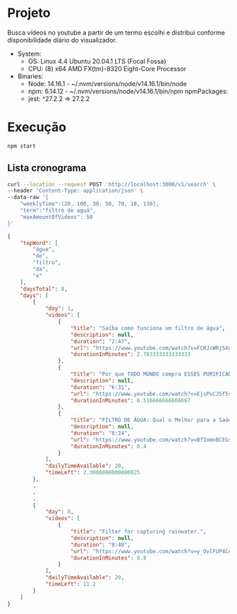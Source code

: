 # Projeto
Busca vídeos no youtube a partir de um termo escolhi e distribui conforme disponibilidade diário do visualizador.


  - System:
    - OS: Linux 4.4 Ubuntu 20.04.1 LTS (Focal Fossa)
    - CPU: (8) x64 AMD FX(tm)-8320 Eight-Core Processor
  - Binaries:
    - Node: 14.16.1 - ~/.nvm/versions/node/v14.16.1/bin/node
    - npm: 6.14.12 - ~/.nvm/versions/node/v14.16.1/bin/npm
  npmPackages:
    - jest: ^27.2.2 => 27.2.2

# Execução

```sh
npm start
```


## Lista cronograma
```sh
curl --location --request POST 'http://localhost:3000/v1/search' \
--header 'Content-Type: application/json' \
--data-raw '{
    "weeklyTime":[20, 100, 30, 50, 70, 10, 130],
    "term":"filtro de aguá",
    "maxAmountOfVideos": 50
}'
```

```json
{
    "topWord": [
        "água",
        "de",
        "filtro",
        "da",
        "e"
    ],
    "daysTotal": 8,
    "days": [
        {
            "day": 1,
            "videos": [
                {
                    "title": "Saiba como funciona um filtro de água",
                    "description": null,
                    "duration": "2:47",
                    "url": "https://www.youtube.com/watch?v=FCRJcWRj5Xg",
                    "durationInMinutes": 2.783333333333333
                },
                {
                    "title": "Por que TODO MUNDO compra ESSES PURIFICADORES DE ÁGUA?? | Electrolux PE11X e IBBL FR600",
                    "description": null,
                    "duration": "6:31",
                    "url": "https://www.youtube.com/watch?v=EjsPvCJ5f5s",
                    "durationInMinutes": 6.516666666666667
                },
                {
                    "title": "FILTRO DE ÁGUA: Qual o Melhor para a Saúde? Como Produzir Água Alcalina? || Dr. Moacir Rosa",
                    "description": null,
                    "duration": "8:24",
                    "url": "https://www.youtube.com/watch?v=BfIomnBCEGs",
                    "durationInMinutes": 8.4
                }
            ],
            "dailyTimeAvailable": 20,
            "timeLeft": 2.3000000000000025
        },
        .
        .
        .
        {
            "day": 8,
            "videos": [
                {
                    "title": "Filter for capturing rainwater.",
                    "description": null,
                    "duration": "8:48",
                    "url": "https://www.youtube.com/watch?v=y_OvlFUP4Co",
                    "durationInMinutes": 8.8
                }
            ],
            "dailyTimeAvailable": 20,
            "timeLeft": 11.2
        }
    ]
}
```